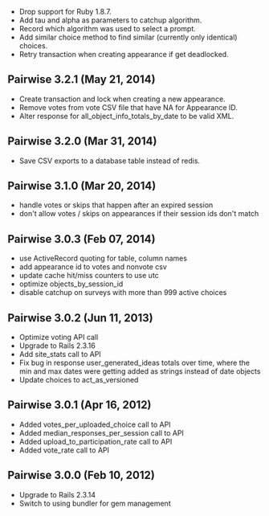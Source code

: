  * Drop support for Ruby 1.8.7.
 * Add tau and alpha as parameters to catchup algorithm.
 * Record which algorithm was used to select a prompt.
 * Add similar choice method to find similar (currently only identical) choices.
 * Retry transaction when creating appearance if get deadlocked.

## Pairwise 3.2.1 (May 21, 2014) ##
 * Create transaction and lock when creating a new appearance.
 * Remove votes from vote CSV file that have NA for Appearance ID.
 * Alter response for all_object_info_totals_by_date to be valid XML.

## Pairwise 3.2.0 (Mar 31, 2014) ##
 * Save CSV exports to a database table instead of redis.

## Pairwise 3.1.0 (Mar 20, 2014) ##
 * handle votes or skips that happen after an expired session
 * don't allow votes / skips on appearances if their session ids don't match

## Pairwise 3.0.3 (Feb 07, 2014) ##
 * use ActiveRecord quoting for table, column names
 * add appearance id to votes and nonvote csv
 * update cache hit/miss counters to use utc
 * optimize objects_by_session_id
 * disable catchup on surveys with more than 999 active choices

## Pairwise 3.0.2 (Jun 11, 2013) ##
 * Optimize voting API call
 * Upgrade to Rails 2.3.16
 * Add site_stats call to API
 * Fix bug in response user_generated_ideas totals over time, where the min and max dates were getting added as strings instead of date objects
 * Update choices to act_as_versioned

## Pairwise 3.0.1 (Apr 16, 2012) ###

 * Added votes_per_uploaded_choice call to API
 * Added median_responses_per_session call to API
 * Added upload_to_participation_rate call to API
 * Added vote_rate call to API

## Pairwise 3.0.0 (Feb 10, 2012) ###

 * Upgrade to Rails 2.3.14
 * Switch to using bundler for gem management
